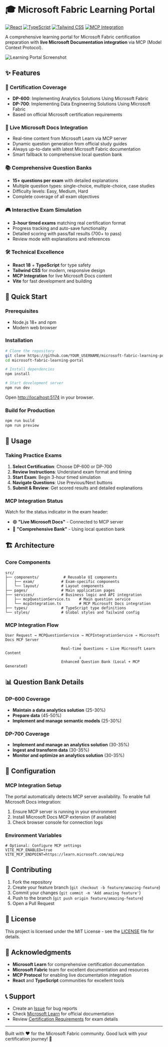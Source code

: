 # 🎓 Microsoft Fabric Learning Portal

[![React](https://img.shields.io/badge/React-18.2.0-blue.svg)](https://reactjs.org/)
[![TypeScript](https://img.shields.io/badge/TypeScript-5.0+-blue.svg)](https://www.typescriptlang.org/)
[![Tailwind CSS](https://img.shields.io/badge/Tailwind%20CSS-3.0+-blue.svg)](https://tailwindcss.com/)
[![MCP Integration](https://img.shields.io/badge/MCP-Microsoft%20Docs-green.svg)](https://microsoft.com/learn)

A comprehensive learning portal for Microsoft Fabric certification preparation with **live Microsoft Documentation integration** via MCP (Model Context Protocol).

![Learning Portal Screenshot](https://via.placeholder.com/800x400?text=Microsoft+Fabric+Learning+Portal)

## ✨ Features

### 🎯 **Certification Coverage**
- **DP-600**: Implementing Analytics Solutions Using Microsoft Fabric
- **DP-700**: Implementing Data Engineering Solutions Using Microsoft Fabric
- Based on official Microsoft certification requirements

### 🔗 **Live Microsoft Docs Integration**
- Real-time content from Microsoft Learn via MCP server
- Dynamic question generation from official study guides
- Always up-to-date with latest Microsoft Fabric documentation
- Smart fallback to comprehensive local question bank

### 📚 **Comprehensive Question Banks**
- **15+ questions per exam** with detailed explanations
- Multiple question types: single-choice, multiple-choice, case studies
- Difficulty levels: Easy, Medium, Hard
- Complete coverage of all exam objectives

### 🎮 **Interactive Exam Simulation**
- **3-hour timed exams** matching real certification format
- Progress tracking and auto-save functionality
- Detailed scoring with pass/fail results (700+ to pass)
- Review mode with explanations and references

### 🛠 **Technical Excellence**
- **React 18** + **TypeScript** for type safety
- **Tailwind CSS** for modern, responsive design
- **MCP Integration** for live Microsoft Docs content
- **Vite** for fast development and building

## 🚀 Quick Start

### Prerequisites
- Node.js 18+ and npm
- Modern web browser

### Installation

```bash
# Clone the repository
git clone https://github.com/YOUR_USERNAME/microsoft-fabric-learning-portal.git
cd microsoft-fabric-learning-portal

# Install dependencies
npm install

# Start development server
npm run dev
```

Open [http://localhost:5174](http://localhost:5174) in your browser.

### Build for Production

```bash
npm run build
npm run preview
```

## 📖 Usage

### Taking Practice Exams

1. **Select Certification**: Choose DP-600 or DP-700
2. **Review Instructions**: Understand exam format and timing
3. **Start Exam**: Begin 3-hour timed simulation
4. **Navigate Questions**: Use Previous/Next buttons
5. **Submit & Review**: Get scored results and detailed explanations

### MCP Integration Status

Watch for the status indicator in the exam header:
- 🟢 **"Live Microsoft Docs"** - Connected to MCP server
- 🔵 **"Comprehensive Bank"** - Using local question bank

## 🏗 Architecture

### Core Components

```
src/
├── components/           # Reusable UI components
│   ├── exam/            # Exam-specific components
│   └── layout/          # Layout components
├── pages/               # Main application pages
├── services/            # Business logic and API integration
│   ├── mcpQuestionService.ts    # Main question service
│   └── mcpIntegration.ts        # MCP Microsoft Docs integration
├── types/               # TypeScript type definitions
└── styles/              # Global styles and Tailwind config
```

### MCP Integration Flow

```
User Request → MCPQuestionService → MCPIntegrationService → Microsoft Docs MCP Server
                                 ↓
                         Real-time Questions ← Live Microsoft Learn Content
                                 ↓
                         Enhanced Question Bank (Local + MCP Generated)
```

## 📊 Question Bank Details

### DP-600 Coverage
- **Maintain a data analytics solution** (25-30%)
- **Prepare data** (45-50%)  
- **Implement and manage semantic models** (25-30%)

### DP-700 Coverage
- **Implement and manage an analytics solution** (30-35%)
- **Ingest and transform data** (30-35%)
- **Monitor and optimize an analytics solution** (30-35%)

## 🔧 Configuration

### MCP Integration Setup

The portal automatically detects MCP server availability. To enable full Microsoft Docs integration:

1. Ensure MCP server is running in your environment
2. Install Microsoft Docs MCP extension (if available)
3. Check browser console for connection logs

### Environment Variables

```env
# Optional: Configure MCP settings
VITE_MCP_ENABLED=true
VITE_MCP_ENDPOINT=https://learn.microsoft.com/api/mcp
```

## 🤝 Contributing

1. Fork the repository
2. Create your feature branch (`git checkout -b feature/amazing-feature`)
3. Commit your changes (`git commit -m 'Add amazing feature'`)
4. Push to the branch (`git push origin feature/amazing-feature`)
5. Open a Pull Request

## 📝 License

This project is licensed under the MIT License - see the [LICENSE](LICENSE) file for details.

## 🙏 Acknowledgments

- **Microsoft Learn** for comprehensive certification documentation
- **Microsoft Fabric** team for excellent documentation and resources
- **MCP Protocol** for enabling live documentation integration
- **React** and **TypeScript** communities for excellent tools

## 📞 Support

- Create an [Issue](https://github.com/YOUR_USERNAME/microsoft-fabric-learning-portal/issues) for bug reports
- Check [Microsoft Learn](https://learn.microsoft.com/en-us/fabric/) for official documentation
- Review [Certification Requirements](https://learn.microsoft.com/en-us/credentials/certifications/) for exam details

---

Built with ❤️ for the Microsoft Fabric community. Good luck with your certification journey! 🎉
